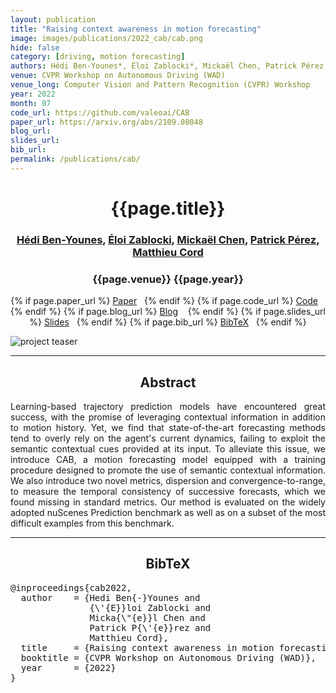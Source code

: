 ```yaml
---
layout: publication
title: "Raising context awareness in motion forecasting" 
image: images/publications/2022_cab/cab.png
hide: false
category: [driving, motion forecasting]
authors: Hédi Ben-Younes*, Éloi Zablocki*, Mickaël Chen, Patrick Pérez, Matthieu Cord
venue: CVPR Workshop on Autonomous Driving (WAD)
venue_long: Computer Vision and Pattern Recognition (CVPR) Workshop
year: 2022
month: 07
code_url: https://github.com/valeoai/CAB 
paper_url: https://arxiv.org/abs/2109.08048
blog_url: 
slides_url: 
bib_url: 
permalink: /publications/cab/
---
```


<h1 align="center"> {{page.title}} </h1>
<!-- Simple call of authors -->
<!-- <h3 align="center"> {{page.authors}} </h3> -->
<!-- Alternatively you can add links to author pages -->
<h3 align="center"> <a href="https://scholar.google.com/citations?hl=fr&user=IFLcfvUAAAAJ">Hédi Ben-Younes</a>, <a href="https://scholar.google.com/citations?user=dOkbUmEAAAAJ">Éloi Zablocki</a>, <a href="https://scholar.google.com/citations?user=QnRpMJAAAAAJ">Mickaël Chen</a>, <a href="https://ptrckprz.github.io/">Patrick Pérez</a>, <a href="http://webia.lip6.fr/~cord/">Matthieu Cord</a></h3>


<h3 align="center"> {{page.venue}} {{page.year}} </h3>

<div align="center">
  <p>
    {% if page.paper_url %}
    <a href="{{ page.paper_url }}"><i class="far fa-file-pdf"></i> Paper</a>&nbsp;&nbsp;
    {% endif %}
    {% if page.code_url %}
    <a href="{{ page.code_url }}"><i class="fab fa-github"></i> Code</a> &nbsp;&nbsp;
    {% endif %}
    {% if page.blog_url %}
    <a href="{{ page.blog_url }}"><i class="fab fa-blogger"></i> Blog</a> &nbsp;&nbsp;
    {% endif %}
    {% if page.slides_url %}
    <a href="{{ page.slides_url }}"><i class="far fa-file-pdf"></i> Slides</a>&nbsp;&nbsp;
    {% endif %}
    {% if page.bib_url %}
    <a href="{{ page.bib_url}}"><i class="far fa-file-alt"></i> BibTeX</a>&nbsp;&nbsp;
    {% endif %}
  </p>
</div>


<div class="publication-teaser">
    <img src="../../{{ page.image }}" alt="project teaser"/>
</div>


<hr>

<h2  align="center"> Abstract</h2>

<p align="justify">
Learning-based trajectory prediction models have encountered great success, with the promise of leveraging contextual information in addition to motion history. Yet, we find that state-of-the-art forecasting methods tend to overly rely on the agent's current dynamics, failing to exploit the semantic contextual cues provided at its input. To alleviate this issue, we introduce CAB, a motion forecasting model equipped with a training procedure designed to promote the use of semantic contextual information. We also introduce two novel metrics, dispersion and convergence-to-range, to measure the temporal consistency of successive forecasts, which we found missing in standard metrics. Our method is evaluated on the widely adopted nuScenes Prediction benchmark as well as on a subset of the most difficult examples from this benchmark.
</p>

<hr>



<h2  align="center">BibTeX</h2>
<left>
  <pre class="bibtex-box">
@inproceedings{cab2022,
  author    = {Hedi Ben{-}Younes and
               {\'{E}}loi Zablocki and
               Micka{\"{e}}l Chen and
               Patrick P{\'{e}}rez and
               Matthieu Cord},
  title     = {Raising context awareness in motion forecasting},
  booktitle = {CVPR Workshop on Autonomous Driving (WAD)},
  year      = {2022}
}
</pre>
</left>

<br>
